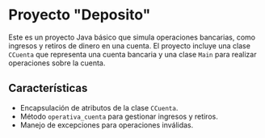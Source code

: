 # Proyecto "Deposito"

Este es un proyecto Java básico que simula operaciones bancarias, como ingresos y retiros de dinero en una cuenta. El proyecto incluye una clase `CCuenta` que representa una cuenta bancaria y una clase `Main` para realizar operaciones sobre la cuenta.

## Características
- Encapsulación de atributos de la clase `CCuenta`.
- Método `operativa_cuenta` para gestionar ingresos y retiros.
- Manejo de excepciones para operaciones inválidas.